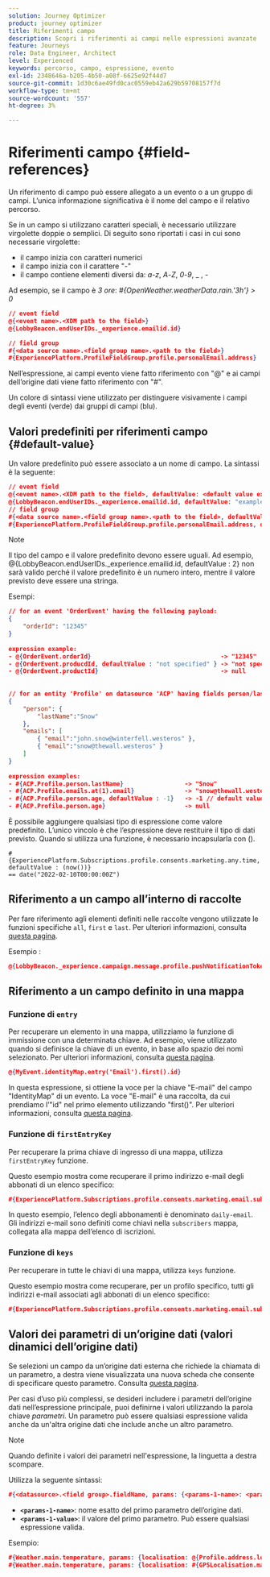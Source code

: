 ```yaml
---
solution: Journey Optimizer
product: journey optimizer
title: Riferimenti campo
description: Scopri i riferimenti ai campi nelle espressioni avanzate
feature: Journeys
role: Data Engineer, Architect
level: Experienced
keywords: percorso, campo, espressione, evento
exl-id: 2348646a-b205-4b50-a08f-6625e92f44d7
source-git-commit: 1d30c6ae49fd0cac0559eb42a629b59708157f7d
workflow-type: tm+mt
source-wordcount: '557'
ht-degree: 3%

---
```


# Riferimenti campo {#field-references}

Un riferimento di campo può essere allegato a un evento o a un gruppo di campi. L’unica informazione significativa è il nome del campo e il relativo percorso.

Se in un campo si utilizzano caratteri speciali, è necessario utilizzare virgolette doppie o semplici. Di seguito sono riportati i casi in cui sono necessarie virgolette:

* il campo inizia con caratteri numerici
* il campo inizia con il carattere &quot;-&quot;
* il campo contiene elementi diversi da: _a_-_z_, _A_-_Z_, _0_-_9_, _ , _-_

Ad esempio, se il campo è _3 ore_: _#{OpenWeather.weatherData.rain.&#39;3h&#39;} > 0_

```json
// event field
@{<event name>.<XDM path to the field>}
@{LobbyBeacon.endUserIDs._experience.emailid.id}

// field group
#{<data source name>.<field group name>.<path to the field>}
#{ExperiencePlatform.ProfileFieldGroup.profile.personalEmail.address}
```

Nell’espressione, ai campi evento viene fatto riferimento con &quot;@&quot; e ai campi dell’origine dati viene fatto riferimento con &quot;#&quot;.

Un colore di sintassi viene utilizzato per distinguere visivamente i campi degli eventi (verde) dai gruppi di campi (blu).

## Valori predefiniti per riferimenti campo {#default-value}

Un valore predefinito può essere associato a un nome di campo. La sintassi è la seguente:

```json
// event field
@{<event name>.<XDM path to the field>, defaultValue: <default value expression>}
@{LobbyBeacon.endUserIDs._experience.emailid.id, defaultValue: "example@adobe.com"}
// field group
#{<data source name>.<field group name>.<path to the field>, defaultValue: <default value expression>}
#{ExperiencePlatform.ProfileFieldGroup.profile.personalEmail.address, defaultValue: "example@adobe.com"}
```

>[!NOTE]
>
>Il tipo del campo e il valore predefinito devono essere uguali. Ad esempio, @{LobbyBeacon.endUserIDs._experience.emailid.id, defaultValue : 2} non sarà valido perché il valore predefinito è un numero intero, mentre il valore previsto deve essere una stringa.

Esempi:

```json
// for an event 'OrderEvent' having the following payload:
{
    "orderId": "12345"
}
 
expression example:
- @{OrderEvent.orderId}                                    -> "12345"
- @{OrderEvent.producdId, defaultValue : "not specified" } -> "not specified" // default value, productId is not a field present in the payload
- @{OrderEvent.productId}                                  -> null
 
 
// for an entity 'Profile' on datasource 'ACP' having fields person/lastName, with fetched data such as:
{
    "person": {
        "lastName":"Snow"
    },
    "emails": [
        { "email":"john.snow@winterfell.westeros" },
        { "email":"snow@thewall.westeros" }
    ]
}
 
expression examples:
- #{ACP.Profile.person.lastName}                 -> "Snow"
- #{ACP.Profile.emails.at(1).email}              -> "snow@thewall.westeros"
- #{ACP.Profile.person.age, defaultValue : -1}   -> -1 // default value, age is not a field present in the payload
- #{ACP.Profile.person.age}                      -> null
```

È possibile aggiungere qualsiasi tipo di espressione come valore predefinito. L’unico vincolo è che l’espressione deve restituire il tipo di dati previsto. Quando si utilizza una funzione, è necessario incapsularla con ().

```
#{ExperiencePlatform.Subscriptions.profile.consents.marketing.any.time, defaultValue : (now())} 
== date("2022-02-10T00:00:00Z")
```

## Riferimento a un campo all’interno di raccolte

Per fare riferimento agli elementi definiti nelle raccolte vengono utilizzate le funzioni specifiche `all`, `first` e `last`. Per ulteriori informazioni, consulta [questa pagina](../expression/collection-management-functions.md).

Esempio :

```json
@{LobbyBeacon._experience.campaign.message.profile.pushNotificationTokens.all()
```

## Riferimento a un campo definito in una mappa

### Funzione  di `entry`

Per recuperare un elemento in una mappa, utilizziamo la funzione di immissione con una determinata chiave. Ad esempio, viene utilizzato quando si definisce la chiave di un evento, in base allo spazio dei nomi selezionato. Per ulteriori informazioni, consulta [questa pagina](../../event/about-creating.md#select-the-namespace).

```json
@{MyEvent.identityMap.entry('Email').first().id}
```

In questa espressione, si ottiene la voce per la chiave &quot;E-mail&quot; del campo &quot;IdentityMap&quot; di un evento. La voce &quot;E-mail&quot; è una raccolta, da cui prendiamo l’&quot;id&quot; nel primo elemento utilizzando &quot;first()&quot;. Per ulteriori informazioni, consulta [questa pagina](../expression/collection-management-functions.md).

### Funzione  di `firstEntryKey`

Per recuperare la prima chiave di ingresso di una mappa, utilizza `firstEntryKey` funzione.

Questo esempio mostra come recuperare il primo indirizzo e-mail degli abbonati di un elenco specifico:

```json
#{ExperiencePlatform.Subscriptions.profile.consents.marketing.email.subscriptions.entry('daily-email').subscribers.firstEntryKey()}
```

In questo esempio, l’elenco degli abbonamenti è denominato `daily-email`. Gli indirizzi e-mail sono definiti come chiavi nella `subscribers` mappa, collegata alla mappa dell’elenco di iscrizioni.

### Funzione  di `keys`

Per recuperare in tutte le chiavi di una mappa, utilizza `keys` funzione.

Questo esempio mostra come recuperare, per un profilo specifico, tutti gli indirizzi e-mail associati agli abbonati di un elenco specifico:

```json
#{ExperiencePlatform.Subscriptions.profile.consents.marketing.email.subscriptions.entry('daily-mail').subscribers.keys()
```

## Valori dei parametri di un’origine dati (valori dinamici dell’origine dati)

Se selezioni un campo da un’origine dati esterna che richiede la chiamata di un parametro, a destra viene visualizzata una nuova scheda che consente di specificare questo parametro. Consulta [questa pagina](../expression/expressionadvanced.md).

Per casi d’uso più complessi, se desideri includere i parametri dell’origine dati nell’espressione principale, puoi definirne i valori utilizzando la parola chiave _parametri_. Un parametro può essere qualsiasi espressione valida anche da un&#39;altra origine dati che include anche un altro parametro.

>[!NOTE]
>
>Quando definite i valori dei parametri nell&#39;espressione, la linguetta a destra scompare.

Utilizza la seguente sintassi:

```json
#{<datasource>.<field group>.fieldName, params: {<params-1-name>: <params-1-value>, <params-2-name>: <params-2-value>}}
```

* **`<params-1-name>`**: nome esatto del primo parametro dell’origine dati.
* **`<params-1-value>`**: il valore del primo parametro. Può essere qualsiasi espressione valida.

Esempio:

```json
#{Weather.main.temperature, params: {localisation: @{Profile.address.localisation}}}
#{Weather.main.temperature, params: {localisation: #{GPSLocalisation.main.coordinates, params: {city: @{Profile.address.city}}}}}
```
